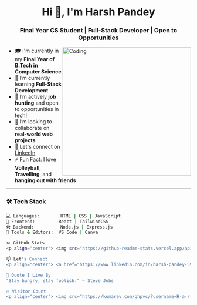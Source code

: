 <h1 align="center">Hi 👋, I'm Harsh Pandey</h1>
<h3 align="center">Final Year CS Student | Full-Stack Developer | Open to Opportunities</h3>

<img align="right" alt="Coding" width="350" src="https://media.giphy.com/media/qgQUggAC3Pfv687qPC/giphy.gif" />

- 🎓 I'm currently in my **Final Year of B.Tech in Computer Science**
- 🌱 I’m currently learning **Full-Stack Development**
- 💼 I’m actively **job hunting** and open to opportunities in tech!
- 👯 I’m looking to collaborate on **real-world web projects**
- 🤝 Let's connect on [LinkedIn](https://www.linkedin.com/in/harsh-pandey-599343257/)
- ⚡ Fun Fact: I love **Volleyball**, **Travelling**, and **hanging out with friends**

---

### 🛠️ Tech Stack

```bash
💻 Languages:        HTML | CSS | JavaScript
🧰 Frontend:         React | TailwindCSS
🛠️ Backend:          Node.js | Express.js
🧩 Tools & Editors:  VS Code | Canva

📊 GitHub Stats
<p align="center"> <img src="https://github-readme-stats.vercel.app/api?username=harshpandey-dev&show_icons=true&theme=radical" alt="harshpandey-dev stats" /> <img src="https://github-readme-stats.vercel.app/api/top-langs/?username=H-a-r-sh-02-dev&layout=compact&theme=radical" alt="Top Langs" /> </p>

📫 Let's Connect
<p align="center"> <a href="https://www.linkedin.com/in/harsh-pandey-599343257/" target="_blank"> <img src="https://img.shields.io/badge/LinkedIn-blue?logo=linkedin&logoColor=white&style=for-the-badge" /> </a> </p>

🚀 Quote I Live By
"Stay hungry, stay foolish." — Steve Jobs

🔥 Visitor Count
<p align="center"> <img src="https://komarev.com/ghpvc/?username=H-a-r-sh-02-dev&label=Profile%20Views&color=0e75b6&style=flat" alt="harshpandey-dev" /> </p> 
